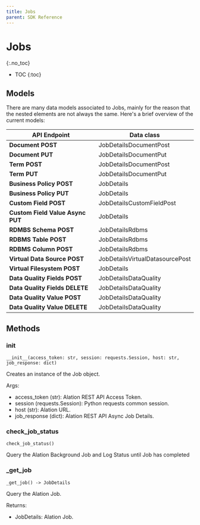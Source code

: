 ```yaml
---
title: Jobs
parent: SDK Reference
---
```


# Jobs
{:.no_toc}

* TOC
{:toc}

## Models

There are many data models associated to Jobs, mainly for the reason that the nested elements are not always the same. Here's a brief overview of the current models:

| **API Endpoint**                 | **Data class**                  |
| -------------------------------- | ------------------------------- |
| **Document POST**                | JobDetailsDocumentPost          |
| **Document PUT**                 | JobDetailsDocumentPut           |
| **Term POST**                    | JobDetailsDocumentPost          |
| **Term PUT**                     | JobDetailsDocumentPut           |
| **Business Policy POST**         | JobDetails                      |
| **Business Policy PUT**          | JobDetails                      |
| **Custom Field POST**            | JobDetailsCustomFieldPost       |
| **Custom Field Value Async PUT** | JobDetails                      |
| **RDMBS Schema POST**            | JobDetailsRdbms                 |
| **RDBMS Table POST**             | JobDetailsRdbms                 |
| **RDBMS Column POST**            | JobDetailsRdbms                 |
| **Virtual Data Source POST**     | JobDetailsVirtualDatasourcePost |
| **Virtual Filesystem POST**      | JobDetails                      |
| **Data Quality Fields POST**     | JobDetailsDataQuality           |
| **Data Quality Fields DELETE**   | JobDetailsDataQuality           |
| **Data Quality Value POST**      | JobDetailsDataQuality           |
| **Data Quality Value DELETE**    | JobDetailsDataQuality           |



## Methods

### __init__

```
__init__(access_token: str, session: requests.Session, host: str, job_response: dict)
```

Creates an instance of the Job object.

Args:
* access_token (str): Alation REST API Access Token.
* session (requests.Session): Python requests common session.
* host (str): Alation URL.
* job_response (dict): Alation REST API Async Job Details.

### check_job_status

```
check_job_status()
```

Query the Alation Background Job and Log Status until Job has completed


### _get_job

```
_get_job() -> JobDetails
```

Query the Alation Job.

Returns:
* JobDetails: Alation Job.
